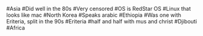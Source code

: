 #Asia
#Did well in the 80s
#Very censored
#OS is RedStar OS
#Linux that looks like mac
#North Korea
#Speaks arabic 
#Ethiopia
#Was one with Eriteria, split in the 90s
#Eriteria
#half and half with mus and christ
#Djibouti
#Africa

